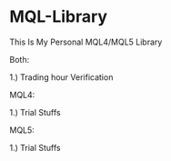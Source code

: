 # MQL-Library
This Is My Personal MQL4/MQL5 Library

Both:

1.) Trading hour Verification

MQL4: 

1.) Trial Stuffs

MQL5: 

1.) Trial Stuffs
